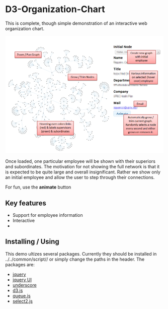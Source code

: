 D3-Organization-Chart
=====================

This is complete, though simple demonstration of an interactive web organization chart.

![Screenshot](D3%20Organization%20Chart%20(Labeled).png "Screenshot")

Once loaded, one particular employee will be shown with their superiors and subordinates. The motivation for not showing the full network is that it is expected to be quite large and overall insignificant. Rather we show only an initial employee and allow the user to step through their connections.

For fun, use the **animate** button

## Key features
* Support for employee information
* Interactive
* 
## Installing / Using
This demo ultizes several packages. Currently they should be installed in ../../common/script/<package>/ or simply change the paths in the header. The packages are:
* [jquery](http://jquery.com/) 
* [jquery UI](http://jqueryui.com/)
* [underscore](http://underscorejs.org/) 
* [d3.js](http://d3js.org/)
* [queue.js](http://github.com/mbostock/queue)
* [select2.js](http://ivaynberg.github.io/select2/)
